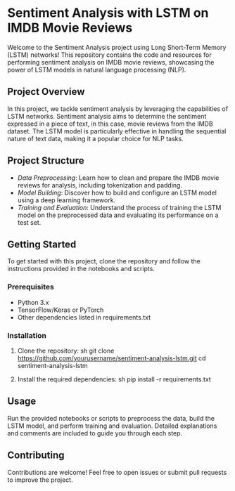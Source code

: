 # Sentiment Analysis with LSTM on IMDB Movie Reviews

Welcome to the Sentiment Analysis project using Long Short-Term Memory (LSTM) networks! This repository contains the code and resources for performing sentiment analysis on IMDB movie reviews, showcasing the power of LSTM models in natural language processing (NLP).

## Project Overview

In this project, we tackle sentiment analysis by leveraging the capabilities of LSTM networks. Sentiment analysis aims to determine the sentiment expressed in a piece of text, in this case, movie reviews from the IMDB dataset. The LSTM model is particularly effective in handling the sequential nature of text data, making it a popular choice for NLP tasks.

## Project Structure

- *Data Preprocessing*: Learn how to clean and prepare the IMDB movie reviews for analysis, including tokenization and padding.
- *Model Building*: Discover how to build and configure an LSTM model using a deep learning framework.
- *Training and Evaluation*: Understand the process of training the LSTM model on the preprocessed data and evaluating its performance on a test set.

## Getting Started

To get started with this project, clone the repository and follow the instructions provided in the notebooks and scripts. 

### Prerequisites

- Python 3.x
- TensorFlow/Keras or PyTorch
- Other dependencies listed in requirements.txt

### Installation

1. Clone the repository:
   sh
   git clone https://github.com/yourusername/sentiment-analysis-lstm.git
   cd sentiment-analysis-lstm
   

2. Install the required dependencies:
   sh
   pip install -r requirements.txt
   

## Usage

Run the provided notebooks or scripts to preprocess the data, build the LSTM model, and perform training and evaluation. Detailed explanations and comments are included to guide you through each step.

## Contributing

Contributions are welcome! Feel free to open issues or submit pull requests to improve the project.
